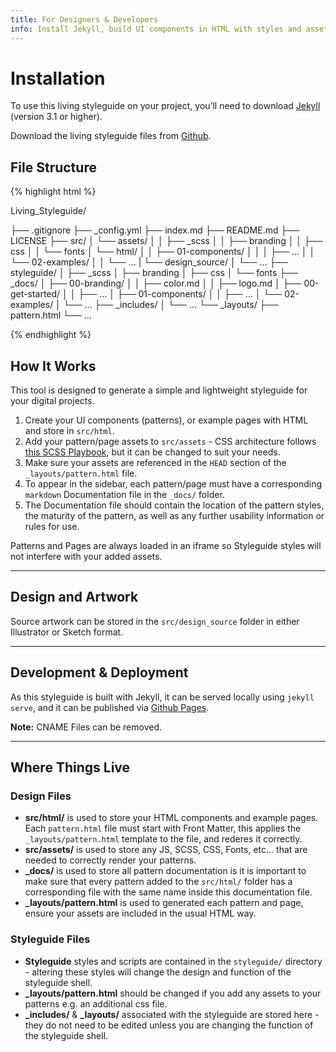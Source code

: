 ```yaml
---
title: For Designers & Developers
info: Install Jekyll, build UI components in HTML with styles and assets attached, add documentation.
---
```


# Installation

To use this living styleguide on your project, you’ll need to download [Jekyll](http://jekyllrb.com/) (version 3.1 or higher).

Download the living styleguide files from [Github](https://github.com/matthewelsom/Living_Styleguide).

## File Structure

{% highlight html %}

Living_Styleguide/

├── .gitignore
├── _config.yml
├── index.md
├── README.md
├── LICENSE
├── src/
│   └── assets/
│   │   ├── _scss
│   │   ├── branding
│   │   ├── css
│   │   └── fonts
│   └── html/
│   │   ├── 01-components/
│   │   │   ├── ...
│   │   └── 02-examples/
│   │       └── ...
|   └── design_source/
│       └── ...
├── styleguide/
│   ├── _scss
│   ├── branding
│   ├── css
│   └── fonts
├── _docs/
│   ├── 00-branding/
│   │   ├── color.md
│   │   ├── logo.md
│   ├── 00-get-started/
│   │   ├── ...
│   ├── 01-components/
│   │   ├── ...
│   └── 02-examples/
│       └── ...
├── _includes/
│   └── ...
└── _layouts/
    ├── pattern.html
    └── ...

{% endhighlight %}

## How It Works

This tool is designed to generate a simple and lightweight styleguide for your digital projects.  

1. Create your UI components (patterns), or example pages with HTML and store in `src/html`.
2. Add your pattern/page assets to `src/assets` - CSS architecture follows [this SCSS Playbook](http://matthewelsom.com/blog/simple-scss-playbook.html), but it can be changed to suit your needs.
3. Make sure your assets are referenced in the `HEAD` section of the `_layouts/pattern.html` file. 
4. To appear in the sidebar, each pattern/page must have a corresponding `markdown` Documentation file in the `_docs/` folder.
5. The Documentation file should contain the location of the pattern styles, the maturity of the pattern, as well as any further usability information or rules for use.

Patterns and Pages are always loaded in an iframe so Styleguide styles will not interfere with your added assets.

___

## Design and Artwork

Source artwork can be stored in the `src/design_source` folder in either Illustrator or Sketch format.

___

## Development & Deployment

As this styleguide is built with Jekyll, it can be served locally using `jekyll serve`, and it can be published via [Github Pages](https://pages.github.com/).

**Note:** CNAME Files can be removed.

___

## Where Things Live

### Design Files

- **src/html/** is used to store your HTML components and example pages. Each `pattern.html` file must start with Front Matter, this applies the `_layouts/pattern.html` template to the file, and rederes it correctly.
- **src/assets/** is used to store any JS, SCSS, CSS, Fonts, etc... that are needed to correctly render your patterns.
- **_docs/** is used to store all pattern documentation is it is important to make sure that every pattern added to the `src/html/` folder has a corresponding file with the same name inside this documentation file.
- **_layouts/pattern.html** is used to generated each pattern and page, ensure your assets are included in the usual HTML way.

### Styleguide Files

- **Styleguide** styles and scripts are contained in the `styleguide/` directory - altering these styles will change the design and function of the styleguide shell.
- **_layouts/pattern.html** should be changed if you add any assets to your patterns e.g. an additional css file.
- **_includes/** & **_layouts/** associated with the styleguide are stored here - they do not need to be edited unless you are changing the function of the styleguide shell.